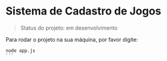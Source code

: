 # Sistema de Cadastro de Jogos

> Status do projeto: em desenvolvimento

Para rodar o projeto na sua máquina, por favor digite:

`````
node app.js
```
